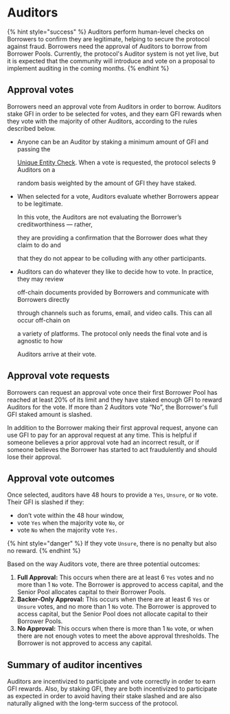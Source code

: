 # Auditors

{% hint style="success" %}
Auditors perform human-level checks on Borrowers to confirm they are legitimate, helping to secure the protocol against fraud. Borrowers need the approval of Auditors to borrow from Borrower Pools. Currently, the protocol's Auditor system is not yet live, but it is expected that the community will introduce and vote on a proposal to implement auditing in the coming months.
{% endhint %}

## Approval votes

Borrowers need an approval vote from Auditors in order to borrow. Auditors stake GFI in order to be selected for votes, and they earn GFI rewards when they vote with the majority of other Auditors, according to the rules described below.

*   Anyone can be an Auditor by staking a minimum amount of GFI and passing the

    [Unique Entity Check](uniqueentitycheck.md). When a vote is requested, the protocol selects 9 Auditors on a

    random basis weighted by the amount of GFI they have staked.
*   When selected for a vote, Auditors evaluate whether Borrowers appear to be legitimate.

    In this vote, the Auditors are not evaluating the Borrower’s creditworthiness — rather,

    they are providing a confirmation that the Borrower does what they claim to do and

    that they do not appear to be colluding with any other participants.
*   Auditors can do whatever they like to decide how to vote. In practice, they may review

    off-chain documents provided by Borrowers and communicate with Borrowers directly

    through channels such as forums, email, and video calls. This can all occur off-chain on

    a variety of platforms. The protocol only needs the final vote and is agnostic to how

    Auditors arrive at their vote.

## Approval vote requests

Borrowers can request an approval vote once their first Borrower Pool has reached at least 20% of its limit and they have staked enough GFI to reward Auditors for the vote. If more than 2 Auditors vote “No”, the Borrower's full GFI staked amount is slashed.

In addition to the Borrower making their first approval request, anyone can use GFI to pay for an approval request at any time. This is helpful if someone believes a prior approval vote had an incorrect result, or if someone believes the Borrower has started to act fraudulently and should lose their approval.

## Approval vote outcomes

Once selected, auditors have 48 hours to provide a `Yes`, `Unsure`, or `No` vote. Their GFI is slashed if they:

* don’t vote within the 48 hour window,&#x20;
* vote `Yes` when the majority vote `No`, or&#x20;
* vote `No` when the majority vote `Yes.`

{% hint style="danger" %}
If they vote `Unsure`, there is no penalty but also no reward.
{% endhint %}

Based on the way Auditors vote, there are three potential outcomes:

1. **Full Approval:** This occurs when there are at least 6 `Yes` votes and no more than 1 `No` vote. The Borrower is approved to access capital, and the Senior Pool allocates capital to their Borrower Pools.
2. **Backer-Only Approval:** This occurs when there are at least 6 `Yes` or `Unsure` votes, and no more than 1 `No` vote. The Borrower is approved to access capital, but the Senior Pool does not allocate capital to their Borrower Pools.
3. **No Approval:** This occurs when there is more than 1 `No` vote, or when there are not enough votes to meet the above approval thresholds. The Borrower is not approved to access any capital.

## Summary of auditor incentives

Auditors are incentivized to participate and vote correctly in order to earn GFI rewards. Also, by staking GFI, they are both incentivized to participate as expected in order to avoid having their stake slashed and are also naturally aligned with the long-term success of the protocol.
